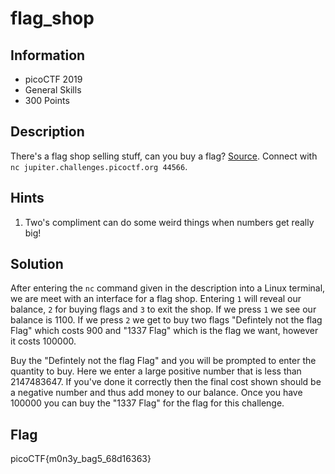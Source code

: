 # flag_shop

## Information

- picoCTF 2019
- General Skills
- 300 Points

## Description

There's a flag shop selling stuff, can you buy a flag? [Source](https://jupiter.challenges.picoctf.org/static/dd28f0987f28c894f35d5d48564c3402/store.c). Connect with `nc jupiter.challenges.picoctf.org 44566`.

## Hints

1. Two's compliment can do some weird things when numbers get really big!

## Solution

After entering the `nc` command given in the description into a Linux terminal, we are meet with an interface for a flag shop. Entering `1` will reveal our balance, `2` for buying flags and `3` to exit the shop. If we press `1` we see our balance is 1100. If we press `2` we get to buy two flags "Defintely not the flag Flag" which costs 900 and "1337 Flag" which is the flag we want, however it costs 100000.

Buy the "Defintely not the flag Flag" and you will be prompted to enter the quantity to buy. Here we enter a large positive number that is less than 2147483647. If you've done it correctly then the final cost shown should be a negative number and thus add money to our balance. Once you have 100000 you can buy the "1337 Flag" for the flag for this challenge.

## Flag

picoCTF{m0n3y_bag5_68d16363}
